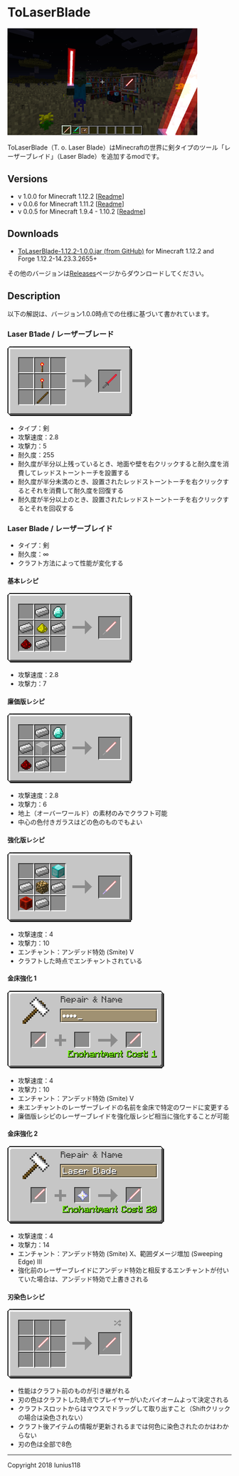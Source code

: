 # ToLaserBlade

[<img src="docs/img/tolaserblade_1.png" title="The Laser Blade" width="427">](docs/img/tolaserblade_1.png)

ToLaserBlade（T. o. Laser Blade）はMinecraftの世界に剣タイプのツール「レーザーブレイド」（Laser Blade）を追加するmodです。

## Versions

- v 1.0.0 for Minecraft 1.12.2 [[Readme](https://github.com/Iunius118/ToLaserBlade/blob/1.12.2_1.0.0/src/main/resources/README_ToLaserBlade.txt)]
- v 0.0.6 for Minecraft 1.11.2 [[Readme](https://github.com/Iunius118/ToLaserBlade/blob/1.11.2_0.0.6/src/main/resources/README_ToLaserBlade.txt)]
- v 0.0.5 for Minecraft 1.9.4 - 1.10.2 [[Readme](https://github.com/Iunius118/ToLaserBlade/blob/0.0.5/src/main/resources/README_ToLaserBlade.txt)]

## Downloads

- [ToLaserBlade-1.12.2-1.0.0.jar (from GitHub)](https://github.com/Iunius118/ToLaserBlade/releases/download/v1.12.2-1.0.0/ToLaserBlade-1.12.2-1.0.0.jar) for Minecraft 1.12.2 and Forge 1.12.2-14.23.3.2655+

その他のバージョンは[Releases](https://github.com/Iunius118/ToLaserBlade/releases)ページからダウンロードしてください。

## Description

以下の解説は、バージョン1.0.0時点での仕様に基づいて書かれています。

### Laser B1ade / レーザーブレード

<img src="docs/img/recipe_laserb1ade.png" title="Laser B1ade recipe">

- タイプ：剣
- 攻撃速度：2.8
- 攻撃力：5
- 耐久度：255
- 耐久度が半分以上残っているとき、地面や壁を右クリックすると耐久度を消費してレッドストーントーチを設置する
- 耐久度が半分未満のとき、設置されたレッドストーントーチを右クリックするとそれを消費して耐久度を回復する
- 耐久度が半分以上のとき、設置されたレッドストーントーチを右クリックするとそれを回収する

### Laser Blade / レーザーブレイド

- タイプ：剣
- 耐久度：∞
- クラフト方法によって性能が変化する

#### 基本レシピ

<img src="docs/img/recipe_laserblade.png" title="Laser B1ade recipe 1">

- 攻撃速度：2.8
- 攻撃力：7

#### 廉価版レシピ

<img src="docs/img/recipe_laserblade_o.png" title="Laser B1ade recipe 2">

- 攻撃速度：2.8
- 攻撃力：6
- 地上（オーバーワールド）の素材のみでクラフト可能
- 中心の色付きガラスはどの色のものでもよい

#### 強化版レシピ

<img src="docs/img/recipe_laserblade_v.png" title="Laser B1ade recipe 3">

- 攻撃速度：4
- 攻撃力：10
- エンチャント：アンデッド特効 (Smite) V
- クラフトした時点でエンチャントされている

#### 金床強化 1

<img src="docs/img/recipe_laserblade_gift.png" title="name GIFT or おたから">

- 攻撃速度：4
- 攻撃力：10
- エンチャント：アンデッド特効 (Smite) V
- 未エンチャントのレーザーブレイドの名前を金床で特定のワードに変更する
- 廉価版レシピのレーザーブレイドを強化版レシピ相当に強化することが可能

#### 金床強化 2

<img src="docs/img/recipe_laserblade_x.png" title="Much Stronger Laser B1ade">

- 攻撃速度：4
- 攻撃力：14
- エンチャント：アンデッド特効 (Smite) X、範囲ダメージ増加 (Sweeping Edge) III
- 強化前のレーザーブレイドにアンデッド特効と相反するエンチャントが付いていた場合は、アンデッド特効で上書きされる

#### 刃染色レシピ

<img src="docs/img/recipe_laserblade_dyeing.png" title="Laser B1ade dyeing">

- 性能はクラフト前のものが引き継がれる
- 刃の色はクラフトした時点でプレイヤーがいたバイオームよって決定される
- クラフトスロットからはマウスでドラッグして取り出すこと（Shiftクリックの場合は染色されない）
- クラフト後アイテムの情報が更新されるまでは何色に染色されたのかはわからない
- 刃の色は全部で8色

---
Copyright 2018 Iunius118
